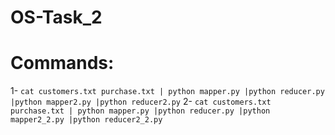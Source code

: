 # OS-Task_2


# Commands:
1- ``` cat customers.txt purchase.txt | python mapper.py |python reducer.py |python mapper2.py |python reducer2.py ```
2- ``` cat customers.txt purchase.txt | python mapper.py |python reducer.py |python mapper2_2.py |python reducer2_2.py ```
